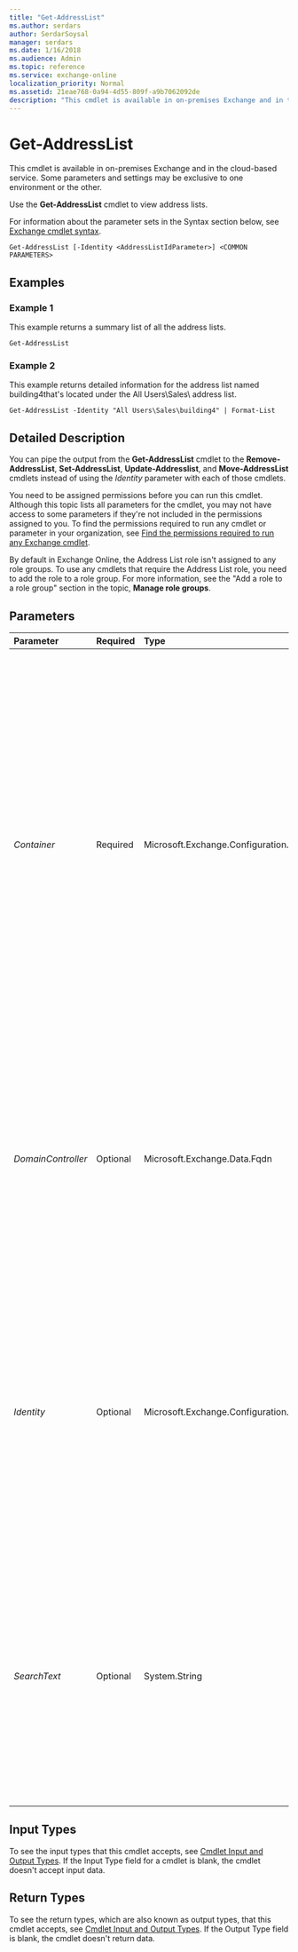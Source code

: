 ```yaml
---
title: "Get-AddressList"
ms.author: serdars
author: SerdarSoysal
manager: serdars
ms.date: 1/16/2018
ms.audience: Admin
ms.topic: reference
ms.service: exchange-online
localization_priority: Normal
ms.assetid: 21eae768-0a94-4d55-809f-a9b7062092de
description: "This cmdlet is available in on-premises Exchange and in the cloud-based service. Some parameters and settings may be exclusive to one environment or the other."
---
```


# Get-AddressList

This cmdlet is available in on-premises Exchange and in the cloud-based service. Some parameters and settings may be exclusive to one environment or the other. 
  
Use the **Get-AddressList** cmdlet to view address lists.
  
For information about the parameter sets in the Syntax section below, see [Exchange cmdlet syntax](https://technet.microsoft.com/library/bb123552.aspx). 
  
```
Get-AddressList [-Identity <AddressListIdParameter>] <COMMON PARAMETERS>

```

## Examples
<a name="Examples"> </a>

### Example 1

This example returns a summary list of all the address lists.
  
```
Get-AddressList
```

### Example 2

This example returns detailed information for the address list named building4that's located under the All Users\Sales\ address list.
  
```
Get-AddressList -Identity "All Users\Sales\building4" | Format-List
```

## Detailed Description
<a name="DetailedDescription"> </a>

You can pipe the output from the **Get-AddressList** cmdlet to the **Remove-AddressList**, **Set-AddressList**, **Update-Addresslist**, and **Move-AddressList** cmdlets instead of using the _Identity_ parameter with each of those cmdlets.
  
You need to be assigned permissions before you can run this cmdlet. Although this topic lists all parameters for the cmdlet, you may not have access to some parameters if they're not included in the permissions assigned to you. To find the permissions required to run any cmdlet or parameter in your organization, see [Find the permissions required to run any Exchange cmdlet](https://technet.microsoft.com/library/mt432940.aspx).
  
By default in Exchange Online, the Address List role isn't assigned to any role groups. To use any cmdlets that require the Address List role, you need to add the role to a role group. For more information, see the "Add a role to a role group" section in the topic, **Manage role groups**. 
  
## Parameters
<a name="DetailedDescription"> </a>

|**Parameter**|**Required**|**Type**|**Description**|
|:-----|:-----|:-----|:-----|
| _Container_ <br/> |Required  <br/> |Microsoft.Exchange.Configuration.Tasks.AddressListIdParameter  <br/> | The _Container_ parameter filters the results based on the location of the address list. Only address lists under the specified path are returned. Valid input for this parameter is the root "\" (also known as All Address Lists) or an existing address list. You can use any value that uniquely identifies the address list. For example: <br/>  Name <br/>  Display name <br/>  Distinguished name (DN) <br/>  GUID <br/>  Path: (\ _\<Name\>)_ or [ _\<Container\>_\ _\<Name\>_)  <br/>  You can't use this parameter with the _Identity_ or _SearchText_ parameters. <br/> |
| _DomainController_ <br/> |Optional  <br/> |Microsoft.Exchange.Data.Fqdn  <br/> |This parameter is available only in on-premises Exchange.  <br/> The  _DomainController_ parameter specifies the domain controller that's used by this cmdlet to read data from or write data to Active Directory. You identify the domain controller by its fully qualified domain name (FQDN). For example, `dc01.contoso.com`.  <br/> |
| _Identity_ <br/> |Optional  <br/> |Microsoft.Exchange.Configuration.Tasks.AddressListIdParameter  <br/> | The _Identity_ parameter specifies the address list that you want to view. You can use any value that uniquely identifies the address list. For example: <br/>  Name <br/>  Display name <br/>  Distinguished name (DN) <br/>  GUID <br/>  Path: (\ _\<Name\>)_ or [ _\<Container\>_\ _\<Name\>_)  <br/>  You can't use this parameter with the _Container_ or _SearchText_ parameters. <br/> |
| _SearchText_ <br/> |Optional  <br/> |System.String  <br/> |The  _SearchText_ parameter filters the results based on the name and display name of the address list. Only address lists whose names or display names that contain the specified text string are returned. If the value contains spaces, enclose the value in quotation marks ("). <br/> You can't use this parameter with the  _Container_ or _Identity_ parameters. <br/> |
   
## Input Types
<a name="InputTypes"> </a>

To see the input types that this cmdlet accepts, see [Cmdlet Input and Output Types](http://go.microsoft.com/fwlink/p/?linkId=616387). If the Input Type field for a cmdlet is blank, the cmdlet doesn't accept input data. 
  
## Return Types
<a name="ReturnTypes"> </a>

To see the return types, which are also known as output types, that this cmdlet accepts, see [Cmdlet Input and Output Types](http://go.microsoft.com/fwlink/p/?linkId=616387). If the Output Type field is blank, the cmdlet doesn't return data. 
  

